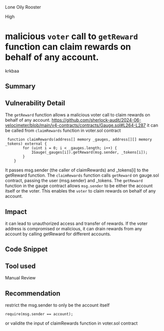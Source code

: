 Lone Oily Rooster

High

# malicious `voter` call to `getReward` function can claim rewards on behalf of any account.

krkbaa
## Summary

## Vulnerability Detail
The `getReward` function allows a malicious voter call to claim rewards on behalf of any account. 
https://github.com/sherlock-audit/2024-06-velocimeter/blob/main/v4-contracts/contracts/Gauge.sol#L264-L287
it can be called from `claimRewards` function in voter.sol contract
```solidity
 function claimRewards(address[] memory _gauges, address[][] memory _tokens) external {
        for (uint i = 0; i < _gauges.length; i++) {
            IGauge(_gauges[i]).getReward(msg.sender, _tokens[i]);
        }
    }
```
It passes msg.sender (the caller of claimRewards) and _tokens[i] to the getReward function.
The `claimRewards` function calls `getReward` on gauge.sol contract, passing the user (msg.sender) and _tokens.
The `getReward` function in the gauge contract allows `msg.sender` to be either the account itself or the voter.
This enables the `voter` to claim rewards on behalf of any account.
## Impact
it can lead to unauthorized access and transfer of rewards. If the voter address is compromised or malicious, it can drain rewards from any account by calling getReward for different accounts.
## Code Snippet

## Tool used

Manual Review

## Recommendation
restrict the msg.sender to only be the account itself
```solidity
require(msg.sender == account);
```
or validite the input of claimRewards function in voter.sol contract
